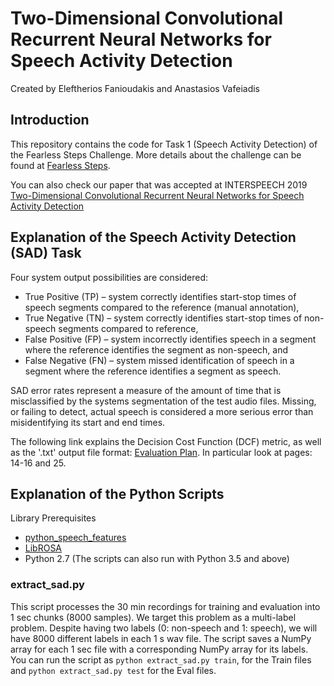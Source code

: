 # Two-Dimensional Convolutional Recurrent Neural Networks for Speech Activity Detection
Created by Eleftherios Fanioudakis and Anastasios Vafeiadis

## Introduction
This repository contains the code for Task 1 (Speech Activity Detection) of the Fearless Steps Challenge.
More details about the challenge can be found at <a href="http://fearlesssteps.exploreapollo.org/index.html" target="_blank">Fearless Steps</a>.

You can also check our paper that was accepted at INTERSPEECH 2019 <a href="https://www.isca-speech.org/archive/Interspeech_2019/abstracts/1354.html" target="_blank">Two-Dimensional Convolutional Recurrent Neural Networks for Speech Activity Detection</a>

## Explanation of the Speech Activity Detection (SAD) Task
Four system output possibilities are considered:
* True Positive (TP) – system correctly identifies start-stop times of speech segments compared to the reference (manual annotation),
* True Negative (TN) – system correctly identifies start-stop times of non-speech segments compared to reference,
* False Positive (FP) – system incorrectly identifies speech in a segment where the reference identifies the segment as non-speech, and
* False Negative (FN) – system missed identification of speech in a segment where the reference identifies a segment as speech.

SAD error rates represent a measure of the amount of time that is misclassified by the systems segmentation of the test audio files. Missing, or failing to detect, actual speech is considered a more serious error than misidentifying its start and end times.

The following link explains the Decision Cost Function (DCF) metric, as well as the '.txt' output file format:
<a href="https://exploreapollo-audiodata.s3.amazonaws.com/fearless_steps_challenge_2019/v1.0/Fearless_Step_Evaluation_Plan_v1.2.pdf" target="_blank">Evaluation Plan</a>. In particular look at pages: 14-16 and 25.

## Explanation of the Python Scripts
Library Prerequisites 
* <a href="https://github.com/jameslyons/python_speech_features" target="_blank">python_speech_features</a>
* <a href="https://librosa.github.io/librosa/" target="_blank">LibROSA</a>
* Python 2.7 (The scripts can also run with Python 3.5 and above)

### extract_sad.py
This script processes the 30 min recordings for training and evaluation into 1 sec chunks (8000 samples).
We target this problem as a multi-label problem. Despite having two labels (0: non-speech and 1: speech), we will have 8000 different labels in each 1 s wav file.
The script saves a NumPy array for each 1 sec file with a corresponding NumPy array for its labels.
You can run the script as `python extract_sad.py train`, for the Train files and `python extract_sad.py test` for the Eval files.

